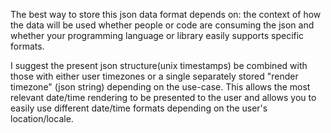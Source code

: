 ﻿The best way to store this json data format depends on:
the context of how the data will be used
whether people or code are consuming the json and whether your programming language or library easily supports specific formats.

I suggest the present json structure(unix timestamps) be combined with those with either user timezones or a single separately
stored "render timezone" (json string) depending on the use-case. This allows the most relevant date/time rendering to be
presented to the user and allows you to easily use different date/time formats depending on the user's location/locale.
